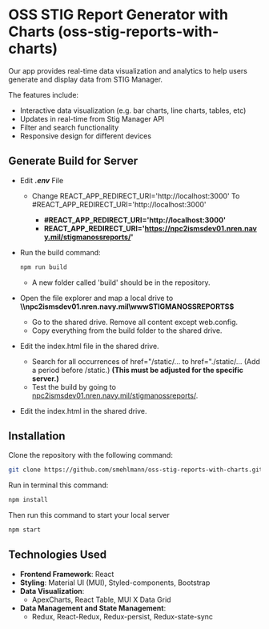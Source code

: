 # OSS STIG Report Generator with Charts (oss-stig-reports-with-charts)

Our app provides real-time data visualization and analytics to help users generate and display data from STIG Manager.

The features include:
- Interactive data visualization (e.g. bar charts, line charts, tables, etc)
- Updates in real-time from Stig Manager API
- Filter and search functionality
- Responsive design for different devices

 ## Generate Build for Server
- Edit **_.env_** File
  - Change REACT_APP_REDIRECT_URI='http://localhost:3000' To #REACT_APP_REDIRECT_URI='http://localhost:3000'

    - __#REACT_APP_REDIRECT_URI='http://localhost:3000'__
    - __REACT_APP_REDIRECT_URI='https://npc2ismsdev01.nren.navy.mil/stigmanossreports/'__

- Run the build command: 

  ```bash
  npm run build
  ```
  - A new folder called 'build' should be in the repository.

-  Open the file explorer and map a local drive to **\\\npc2ismsdev01.nren.navy.mil\wwwSTIGMANOSSREPORTS$**
   - Go to the shared drive. Remove all content except web.config.
   - Copy everything from the build folder to the shared drive.
- Edit the index.html file in the shared drive.
   - Search for all occurrences of  href="/static/…  to href="./static/… (Add a period before /static.) **(This must be adjusted for the specific server.)**
   - Test the build by going to [npc2ismsdev01.nren.navy.mil/stigmanossreports/](npc2ismsdev01.nren.navy.mil/stigmanossreports).
- Edit the index.html in the shared drive.


## Installation
Clone the repository with the following command:

```bash
git clone https://github.com/smehlmann/oss-stig-reports-with-charts.git
```

Run in terminal this command:

```bash
npm install
```

Then run this command to start your local server

```bash
npm start
```

## Technologies Used
- **Frontend Framework**: React
- **Styling**: Material UI (MUI), Styled-components, Bootstrap
- **Data Visualization**:
  - ApexCharts, React Table, MUI X Data Grid
- **Data Management and State Management**: 
  - Redux, React-Redux, Redux-persist, Redux-state-sync



<!---
## Dashboard Components and Features 

### Dashboard Layouts
If a user selects report option 2, 3, 4, 5, 6 or 8, data from the selected report will be passed into the component to display the data in the chosen report. The data will then be passed to other components to render the visualizations.

For *Report 8. Historical Data*, all of the visualizations except for the line chart use data from the latest `pullDate`.

### Bar Chart Components
<details>
  <summary><strong> BarChartBuilder.js</strong></summary>
  <strong>Purpose:</strong> renders a dynamic bar chart using the ApexCharts library with customized styling, tooltips, and user interactivity. It includes the following:

  - **Component Props:**
    - Receives props like `dataLabels`, `dataValues`, `isHorizontal`, `xAxisHeader`, `yAxisHeader`, `onClick`, and `formatLabelToPercentage`, which configure the chart's data, orientation, axis titles, click handling, and label formatting.
  
  - **Color Assignment:** 
    - `getColorForLabel` assigns colors to the bars based on a given label.
  
  - **Series Data:** 
    - Combines `dataValues` with `dataLabels` to format the series data.
  
  - **Chart Options:** 
    - Sets up chart configuration (`options`) for things like events, toolbar options, etc.
  
  - **Effects:**
    - First `useEffect` hook dynamically updates chart's `series` data when `dataValues`, `dataLabels`, or `getColorForLabel` change.
    - Second `useEffect` hook updates the `options` configuration if axis titles change.
</details>

<details>
  <summary><strong> HorizontalBarChartBuilder </strong></summary>
  <strong>Purpose:</strong> renders a dynamic bar chart using the ApexCharts library. Basically the same as the <code>ApexBarChartBuilder</code> but with additional styling that is unique to horizontal bar charts. It includes the following:

  - **Component Props:**
    - Receives props like `dataLabels`, `dataValues`, `isHorizontal`, `xAxisHeader`, `yAxisHeader`, `onClick`, and `formatLabelToPercentage`, which configure the chart's data, orientation, axis titles, click handling, and label formatting.
  
  - **Additional Styling for y-axis Labels:**
    - Slightly offsets the y-axis labels to account for names and sets `grid.labels.left` to widen the y-axis label space.
    - `chartHeight`: ensures that there is enough space (24px) between rows to improve readability when there is a lot of data.
</details>

<details>
  <summary><strong> GroupedOrStackedBarBuilder </strong></summary>
  <strong>Purpose:</strong> renders a dynamic bar chart using the ApexCharts library to specifically display stacked or grouped bar charts. Mostly the same as <code>HorizontalBarChartBuilder</code>.

  - **Component Props:**
    - `series`: formatted beforehand and passed in
    - `dataLabels`: labels for the values
    - `dataLabelsArePercentages`: boolean that determines whether the `dataLabels` need to be formatted as percentages
    - `showLabelsOnBars`: boolean that specifies whether to show the labels on the bars in the chart
    - `isHorizontal`: boolean that specifies orientation
    - `isStackedBarChart`: boolean that specifies whether to stack or group series
    - `xAxisHeader`, `yAxisHeader`: text in headers
    - `onClick`: specifies behavior when series is clicked
    - `formatLabelToPercentage`: formats the labels as percentages instead of decimals
</details>

<details>
 <summary><strong>ApexCountByValueBarChart </strong></summary>
 <strong>Purpose:</strong> creates a bar chart that displays the counts of unique values within a specified column (<code>targetColumn</code>). It uses helper functions and hooks to arrange and specify the data to pass to rendering components. 

  - **Props:**
    - `targetColumn`: specifies the column to count unique values
    - `isHorizontal`: selects the bar orientation
    - `xAxisTitle` and `yAxisTitle`: the labels for the x and y axes
    - `data`: data to analyze

  - **Filter Hooks:**
    - `useFilter` is a custom hook that provides filtering functionality for:
      - `filter`: the global `filter` object
      - `updateFilter`: add/update a property-value pair in the `filter` object
      - `removeFilterKey`: remove a property-value pair from the `filter` object
  
  - **Filtering Data:**
    - `filteredData`: re-calculates the data based on the property-value pair in the `filter` object.

  - **Counting Unique Values:**
    - `countMap`: calls `ValueCountMap` component to count occurrences of each unique value in the `targetColumn`.
    - `barLabels`: an array of unique values in the target column (keys in `countMap`).
    - `barValues`: an array of counts for each unique value (values in `countMap`).
  
  - **Handling Bar Click Events:**
    - `handleBarClick` updates the `filter` when a bar is clicked:
      - Retrieves the selected bar's label
      - Adds/removes the label from the `filter` object by calling `updateFilter` or `removeFilterKey` to ensure toggling functionality.

  - **Rendering the Chart:**
    - Renders the bar chart based on `isHorizontal`. If `isHorizontal` is true, it will select `HorizontalBarChartBuilder`; otherwise, it will select and render `ApexBarChartBuilder`.
</details>

<details>
  <summary><strong> TwoPropsCountByValues </strong></summary>
  <strong>Purpose:</strong> aggregates the data is based on two specified columns(<code>categoryField</code> and <code>metricField</code>) so it can be represented in a bar chart. 
  
  - **Props:**
    - `categoryField`: specifies the column that defines each group; values in this column will be passed as labels in the bar chart
    - `metricField`: specifies the column in the dataset with numeric values to be aggregated 
    - `showLabelsOnBars`: boolean that specifies whether to show the labels on the bars in the chart
    - `isHorizontal`: boolean that specifies orientation
    - `isStackedBarChart`: boolean that specifies whether to stack or group series
    - `xAxisTitle`, `yAxisTitle`: text in headers
    - `data`: data to analyze
  - **Filtering Data:**
    - `filteredData`: updates the data based on the property-value pair in the `filter` object.

  - **Aggregating Values For Each Category in `categoryField`** 
    - The `ValueSumMap` function maps each unique value in the `categoryField` to the sum of the corresponding values in the `metricField`.
    - The variable `sumMap` is created from `ValueSumMap` and is an object wherein each key is a unique category, and the value is the sum of a specific metric for that category.

  - **Chart Data Preparation**
    - `barLabels` is an array of labels for each of the keys in the `sumMap` object. 
    - `barValues` is an array of the summed values in the `sumMap` object. 

  - **Handle Bar Click**
    - `handleBarClick` retrieves the label of the selected bar and either adds it to or removes it from the `filter`
</details>

<details>
  <summary><strong> GroupedOrStackedBar </strong></summary>
  <strong>Purpose:</strong> renders a stacked or grouped bar chart based on the provided data and configurations.

  - **Props:**
    - `groupByColumn`: the main category or group in the data, where each unique value in this column corresponds to a different grouping or stack in the bar chart. 
    - `breakdownColumn`: determines how the bars for each group (based on `groupByColumn`) are broken down into subcategories
    - `showLabelsOnBars`: boolean that specifies whether to show the labels on the bars in the chart
    - `isHorizontal`: boolean that specifies orientation
    - `isStackedBarChart`: boolean that specifies whether to stack or group series
    - `xAxisTitle`, `yAxisTitle`: text in headers
    - `data`: data to analyze

  - **Filtering Data:**
    - `filteredData`: updates the data based on the property-value pair in the `filter` object.

  - **Extracting Unique Values from `groupByColumn`** 
    - The `getUniqueValuesInColumn` function extracts unique values form the specified `breakdownColumn` in the filtered data.
    - the `countMap` variable is then used to compute the frequency of each unique value in the `groupByColumn`, categorized by `breakdownColumn`. It initializes a mapping of counts for each combination and populates it based on the data.

  - **Preparing Series Data**
    - The `updatedSeries` variable transforms the `coutnMap` into the format required for the chart. It builds an array of objects where each object represents a series (or breakdown) and its associated counts for each grouping.
</details>

<details>
  <summary><strong> GroupedAveragesBar </strong></summary>
  <strong>Purpose:</strong> creates a grouped bar chart that displays the averages of columns that are specified in the array <code>breakdownColumns</code> for each category (<code>groupByColumn</code>).

  - **Props:**
    - `groupByColumn`: the main category or grouping in the data, where each unique value in this column corresponds to a different grouping or stack in the bar chart. 
    - `breakdownColumns`: an array that specifies which column should be used to create multiple series in the chart. 
    - `showLabelsOnBars`: boolean that specifies whether to show the labels on the bars in the chart
    - `isHorizontal`: boolean that specifies orientation
    - `isStackedBarChart`: boolean that specifies whether to stack or group series
    - `xAxisTitle`, `yAxisTitle`: text in headers
    - `data`: data to analyze
  - **Filtering Data:**
    - `filteredData`: updates the data based on the property-value pair in the `filter` object.
  - **Grouping and Averaging Data** 
    - The `useEffect` hook groups data specified by `groupByColumn` and calculates the averages of the columns in the `breakdownColumns` array.
      - `dataGroupdByBenchmarks` groups the data by `groupByColumn`, creating an object wherein each key is a unique value in that column, and each value is an array of data entries within that category.
      - The `groupedAverages` is then calculated as an array of objects containing the category (`groupingColumn`) and the averages of the columns in the `breakdownColumns` for each category. 
        - The averages for each value in `groupByColumn` (or category) are calculated by taking the sum of one of the columns in the `breakdownColumns` array and dividing it by the total of values in the `checks` column for each category.
  - **Chart Data Preparation**
    - `averagesPerBenchmark` is a state variable that stores an array of objects, wherein each object represents the average values calculated for each group based on the selected `groupByColumn`.
    - `dataLabels` extracts the category labels from the `averagesPerBenchmark` variable. 
    - The `seriesData` variable structures the average values for the series to be passed to the chart.
</details>

### MUI Data Grid Components
<details>
  <summary><strong> DataGridBuilder </strong></summary>
  <strong>Purpose:</strong> renders a dynamic MUI Data Grid component with customized styling and formatting. 
  
  - **Props:**
    - `data`: an array of objects wherein each object contains statistical information grouped by a specific column, such as counts and averages.
    - `columns`: an array that defines the structure and properties for each column in the data grid by specifying various attributes like the `field` and `headerName`. 
    - `onRowClick`: determines behavior when use clicks on a row in the data grid
  - **Customized Styling**
    - `StyledDataGrid` is a customized `DataGrid` component with styles applied to headers and cells from the theme
    - `BoldHeader` is a styled component for column headers with responsive font size.

  - **State and Filtering** 
    - `page` and `rowsPerPage` are states used for managing pagination
    - `filterModel` variable is used to hold the active filters applied to only the grid (not the global `filter` object).

  - **Synchronize the `DataGrid` filter Model with Global Filter Object**
    - The `useEffect` hook runs a side effect every time the `filter` from `useFilter()` changes. 
      - If the `filter` object is not empty, then it maps over the keys of the global `filter` object, looking for specific keys and then transforms them to match the expected `field` names in the `DataGrid` (e.ge, transforming `accepted` to `avgAccepted`).
      - It then updates the local `filterModel` state with the transformed filters. If therer are no filters, then it clears the `filterModel`.
  - **Event Handlers**
    - `handleChangePage` and `handleChangeRowsPerPage` manage pagination state
    - `handleFilterModelChange` handles user-defined filter criteria in both the global filter context and `DataGrid`.
      - Updating Global Filter:
        - For each item in the new filter model, the `field` attribute is transformed to remove the `avg` prefix and obtain the original key (e.g., transforming `avgAccepted` to `accepted`).
        - For each item, if the value is defined, it calls `updateFiler` to update the global filter context with the new filter criteria.
      - Updating Local Filter State in `DataGrid`:
        - Updates the local `filterModel` state with the new filter model, allowing the `DataGrid` to reflect the changes. 
  - **Defining Columns For the `DataGrid`**'
    - The `useMemo` hook creates an updated version of the original `columns` array by mapping over each column.
    - For the fields calculating the averages (`avgAssessed`, `avgSubmitted`, `avgAccepted`, and `AvgRejected`), custom filtering logic is included by:
      - Fetching default numeric filter operators using `getGridNumericOperators()`
      - Filtering out specific operators
      - Assigning a custom input component (`DropdownInputValue`) to be used for filtering the averages columns.
    - Returns any unchanged/unspecified columns.
</details>

<details>
  <summary><strong> DropdownInputValue </strong></summary>
  <strong>Purpose:</strong> styles and creates a customized dropdown input for filtering values in a data grid. The user selects a value from the dropdown list, and this value as well as the operator will be added to the global <code>filter</code> object. 
  
  - **Props:**
    - `item`: current filter item, including properties `field` and `operator`
    - `applyValue`: a function used to apply the selected value to the item
    - `focusElementRef`: a reference to manage or focus for accessibility
  - **Event Handling:**
    - `handleChange` function is the main event handler that triggers when a user selects a value from the dropdown.
      - It parses the selected value from the dropdown as a float (`filterValue`).
      - Extract the `field` and `operator` from the `item`.
      - Calls `applyValue` to update the item with the new value (selected by the user).
      - Transforms the `field` by removing the "avg" prefix and making the first character lowercase.
      - calls `updateFilter`, passing an object that represents the updated filter context.
</details>

<details>
  <summary><strong> AveragesGroupedByColumn </strong></summary>
  <strong>Purpose:</strong> aggregates data to calculate and display the averages for the <code>assessed</code>, <code>submitted</code>, <code>accepted</code> and <code>rejected</code> columns, as well as the <code>asset</code> and <code>delinquent</code> counts grouped by a specified column (<code>groupingColumn</code>).

  - **Props:**
    - `groupingColumn`: column used to group all of the data
    - `data`: dataset containing entries
    - `source`: specifies the parent component 
  - **Filter Hooks:**
    - `useFilter` is a custom hook that provides filtering functionality for:
      - `filter`: the global `filter` object
      - `updateFilter`: add/update a property-value pair in the `filter` object and by specifying the source
      - `removeFilterKey`: remove a property-value pair from the `filter` object
  - **Filtering Data:**
    - `filteredData`: re-calculates the data based on the property-value pair in the `filter` object.
  - **Data Processing Logic:**
    - Inside the `useEffect` hook: 
      - Grouping: the filtered data is grouped by the `groupingColumn`. Creates an object where the keys are the unique values in the `groupingColumn`, and the values are arrays of data entries associated with each key.
      - Calculating the counts and averages of columns:
        - Obtains the averages for `assessed`, `submitted`, `accepted`, `rejected` by calculating the sums of the these values per group, then dividing them by the total `checks` per group.
        - Obtains the counts for each `asset`, as well as  `delinquent` columns by checking if `item.delinquent` = "Yes".
      - Converts the results into an array and sets it to the `averages` state.
  - **Row Click Handling:**
    - Defines `handleRowClick` function to update the filter based on the selected row in the DataGrid.
  - **Implement Custom Dropdown Input in Filter:**
    - `operatorsForFiltering` customizes filter operators for only numeric fields and uses `DropdownInputValue` component for filtering.
  - **Table Column Definitions:**
    - Specifies the columns to be displayed in the DataGrid including the grouping column and columns to display metrics and progress bars using `renderProgressBarCell`. 
</details>

<details>
  <summary><strong> HistoricalDataGrid </strong></summary>
  <strong>Purpose:</strong> aggregates data to calculate and display the averages for the <code>assessed</code>, <code>submitted</code>, <code>accepted</code> and <code>rejected</code> columns, the <code>asset</code> and <code>delinquent</code> counts, and the <code>datePulled</code> grouped by a specified column (<code>groupingColumn</code>). 

  - **Props:**
    - `groupingColumn`: column used to group all of the data
    - `targetColumns`: columns in the Data Grid to organize data 
    - `data`: dataset containing entries 
  - **Filter Hooks:**
    - `useFilter` is a custom hook that provides filtering functionality for:
      - `filter`: the global `filter` object
      - `updateFilter`: add/update a property-value pair in the `filter` object and by specifying the source
      - `removeFilterKey`: remove a property-value pair from the `filter` object
  - **Filtering Data:**
    - `filteredData`: re-calculates the data based on the property-value pair in the `filter` object.
  - **Data Processing Logic:**
    - Inside the `useEffect` hook: 
      - Grouping: the filtered data is grouped by the `groupingColumn`. Creates an object where the keys are hte unique values in the `groupingColumn`, and the values are arrays of data entries associated with each key.
      - Calculating the counts and averages of columns:
        - Obtains the averages for `assessed`, `submitted`, `accepted`, `rejected` by calculating the sums of the these values per group, then dividing them by the total `checks` per group.
        - Obtains the counts for each `asset`, as well as  `delinquent` columns by checking if `item.delinquent` = "Yes".
      - Converts the results into an array and sets it to the `averages` state.
  - **Row Click Handling:**
    - Defines `handleRowClick` function to update the filter based on the selected row in the DataGrid.
  - **Implement Custom Dropdown Input in Filter:**
    - `operatorsForFiltering` customizes filter operators for only numeric fields and uses `DropdownInputValue` component for filtering.
  - **Table Column Definitions:**
    - Specifies the columns to be displayed in the DataGrid including the grouping column and columns to display metrics and progress bars using `renderProgressBarCell`. 
</details>


### Expandable Table 

<details>
  <summary><strong> Multi-Level Table </strong></summary>
  The multi-level table starts with parent rows at the top level. Each parent row can be expanded to show one or more first-level child rows. Each first-level child row can also be expanded to reveal second-level child rows. This pattern can be extended to include additional levels as needed.
 
  ```
  parent
  └── first-level-child
      ├── second-level-child
  ```
  - <details>
    <summary><strong> MultiLevelTableDataFormatter </strong></summary>
      <strong>Purpose:</strong> organizes the data and constructs a multi-level table with expandable child rows, implementing custom filtering, sorting, and search logic that updates dynamically as the user interacts with the table.

    - **Component Props:**
      - `parentRowColumn`: column used to group all of the data
      - `firstLevelChildRows`: an array that specifies which columns will be displayed the first-level child rows in the expanded section
      - `secondLevelChildRows`: an array that specifies which columns will be displayed the second-level child rows in the expanded section
      - `firstLevelChildRowHeaders`: array of strings for the headers of the first-level child rows
      - `secondLevelChildRowHeaders`: array of strings for the headers of the second-level child rows
      - `data`:  data being displayed
    - **Data Filtering:**
      - `filteredData`: uses `GetFilteredData` function with `useMemo` to derive the filtered data based on the `filter` context.
    - **Grouping Data Based on `parentRowColumn`:**
      - Concatenate `firstLevelChildRows` and `secondLevelChildRows` into one array called `allChildRows`.
      - The `filteredData` is grouped by the `parentRowColumn` value. Creates an object where the keys are the unique values in the `parentRowColumn`.
        - If the the `accumulator` does not contain the `parentRowColumn` value as a key, the key will be added to the `accumulator` and an empty array will be assigned as the value for the given key.
        - For each specified row name in the `allChildRows`, the values for an an associated property will be added to an object or `entry` as we progress through the data.
        - This object will then be pushed to the empty array with a specified key to the accumulator
    - **Set `ParentRows` State with Updated `aggregatedData`:**
      - The `parentRows` is an array of objects where each object has two properties (or keys): `groupingValue` and `childRows`.
        - `groupingValue`:  what all the data is grouped by
        - `childRows`: array of objects associated with a given `groupingValue` value. 
        - ie. `parentRows` = [ shortName: 'B3COI', childRows: [{sysAdmin: __, primOwner: __}, {sysAdmin: __, primOwner: __}, ...]
        ]
    - **Get `Average` Columns:**
      - `averageColumns` is assigned to only contain the columns that display averages: `assessed`, `submitted`, `accepted`, and `rejected`.
    - **`checkForMatchFromSearchBar` Function:**
      - Determines if the child rows will contain the `searchText`, formatted differently depending on whether the column is in `averageColumns`. 
      - If a match is found, it returns `true`; otherwise, `false`.
    - **Child Row Rendering:**
      - `renderChildRow` function:
        - Filters child rows based on `searchText`, only displaying rows with values that match the search input.
        - Sets `filteredChildRowsCount` to the number of matched rows, useful for pagination and UI updates.
        - Sorts the filtered child rows and paginates them based on the `page` and `rowsPerPage` values.
        - Renders a `StyledChildTableContainer` containing `StyledTable` headers and rows.
    - **Table Rendering:**:
      - the component defines `mainColumnHeader` as the main header of the table.
      - The `MultiLevelTableRenderer component is passed.
    </details>


  - <details>
      <summary><strong> SecondLevelChildRenderer </strong></summary>
      <strong>Purpose:</strong> Renders each first-level child row and allows further expansion to display the second-level-child rows with their own pagination

      - **Component Props:**
        - `childRow`: supplies data for both the first-level and second-level rows. `childRow` object is used to access data for the first-level cells and to get the second-level child data. 
        - `key`: uniquely identifies the component instance
        - `firstLevelChildRows`: an array containing the keys for the first-level child rows. Ensures that each column in the first-level child rows is properly rendered and defined. 
        - `secondLevelChildRows`: an array containing the key(s) for the second-level child rows  Ensures that each column in the second-level child rows is properly rendered and defined.
        - `secondLevelChildRowHeaders`: defines the headers for the second-level child row table
      - **State and Handlers:**
        - Uses `open` to toggle the display of the second-level child rows.
        - Handles the pagination within the second-level child table with `page` and `rowsPerPage` states, which are controlled by `handleChangePage` and `handleChangeRowsPerPage`. 
      - **Rendering the First-Level Child Row:**
        - displays the row data from `firstLevelChildRows`, formatting each cell's content using `percentageFormatterObject` to ensure that decimals/floats are properly formatted as needed.
        - Adds an expandable button (`IconButton`) to the cell in the first column, which toggles the visibility of the second-level child rows when clicked.
      - **Rendering the Second-Level Child Rows:**
        - When `open` is `true`, it renders a `Collapse` component that contains another table for the second-level child rows (or third level depth).
        - This nested table (`StyledTable`) displays headers from `secondLevelChildRowHeaders` and shows each second-level child row, paginating the data using `filteredBenchmarks`.
        - `TablePagination` is used to control pagination for this nested level, allowing the user to switch pages and adjust the number of rows per page. 
    </details>
</details>



<details>
  <summary><strong> Two-Level Table </strong></summary>
  The standard expandable table starts with parent rows at the top level. Each parent row can be expanded to show a child row to obtain a depth of 2.

  ```
  parent
  └── child row
  ```
  - <details>
    <summary><strong> TwoLevelTableDataFormatter </strong></summary>
    <strong>Purpose:</strong> organizes the data and constructs a table with expandable child rows, implementing custom filtering, sorting, and search logic that updates dynamically as the user interacts with the table.

    - **Component Props:**
      - `parentRowColumn`: column used to group all of the data
      - `childRows`: an array that specifies which columns will be used to display the child rows in the expanded section
      - `expandedSectionHeaders`: array of strings for the headers for each column in the child rows
      - `data`:  data being displayed and configured
    - **Data Filtering:**
      - `filteredData`: uses `GetFilteredData` function with `useMemo` to derive the filtered data based on the `filter` context.
    - **Grouping Data Based on `parentRowColumn`:**
      - The `filteredData` is grouped by the `parentRowColumn` value. Creates an object where the keys are the unique values in the `parentRowColumn`.
        - If the the `accumulator` does not contain the `parentRowColumn` value as a key, the key will be added to the `accumulator` and an empty array will be assigned as the value for the given key.
        - For each specified row name in the `childRows`, the values for an an associated property will be added to an object or `entry` as we progress through the data.
        - This object will then be pushed to a new array with a specified key to the accumulator
    - **Set `ParentRows` State with Updated `aggregatedData`:**
      - The `parentRows` is an array of objects where each object has two properties (or keys): `groupingValue` and `childRows`.
        - `groupingValue`:  what all the data is grouped by
        - `childRows`: array of objects associated with a given `groupingValue` value. 
        - ie. `parentRows` = [ shortName: 'B3COI', childRows: [{sysAdmin: __, primOwner: __}, {sysAdmin: __, primOwner: __}, ...]
        ]
    - **Child Row Rendering:**
      - `renderChildRow` function:
        - Filters child rows based on `searchText`, only displaying rows with values that match the search input.
        - Sets `filteredChildRowsCount` to the number of matched rows, useful for pagination and UI updates.
        - Sorts the filtered child rows and paginates them based on the `page` and `rowsPerPage` values.
        - Renders a `StyledChildTableContainer` containing `StyledTable` headers and rows.
    - **Table Rendering:**:
    </details>


</details>

<details>
<summary><strong>Sorting</strong></summary>
 <code>useSortableData</code> is a custom hook that provides allows a user to sort the values in the columns within the expandable tables.

  - **Props:**
    - `initialSortField`:  set initial state upon mounting that specifies the field/column that is being sorted
    - `initialSortDirection`: set initial state upon mounting that specifies the direction that is being sorted
  - **sortField and sortDirection:**
    - `sortField`: column table is sorted by
    - `sortDirection`: either 'asc' (ascending) or 'desc (descending)
  - **`handleSort` function:**
    - set the `sortDirection` by checking previous state
    - set the `sortField` only if `sortField` changes
  - **`sortData` function:**
  - takes array of objects (data) and returns sorted array based on sortField and sortDirection
    - will return unsorted `data` if no `sortField` set
    - map the header name to specified property and sort based on type:
      - if values in columns are strings, sort values alphabetically
      - if values in columns are numbers, sort numerically
      - if values in column is a date, then sort by date in ascending order
</details>


<details>
  <summary><strong> Rendering Logic</strong></summary>
  This file contains the logic to style and render re-usable components within the expandable tables. 

 -  <details>
    <summary><strong> StyledTableComponents</strong></summary>
    <strong> Purpose:</strong> contains custom styling to control the appearance of various components like <code>TableRow</code>, <code>TableBody</code>, <code>TextField</code> and other components used in the expandable tables. 
    </details>
    
  - <details>
    <summary><strong> FlexibleTableRenderer </strong></summary>
    <strong>Purpose:</strong> renders the base structure of the table, including the expand/collapse functionality for each row level.

    - **Component Props:**
      - `rows`: data for each parentRow
      - `columns`: the `mainColumnHeader` that is the ID and and label for the top-level header (header above the `parentRows`)
      - `renderChildRow`: contains logic to render and display the childRows
      - `filterProperty`: property that is being filtered (also known as the parentRowColumn)
      - `childRowCount`: total count of child rows, needed for pagination
    - **Sorting:**
      - Uses custom sort `useSortableData` hook to sort `rows` based on a selected column (`sortFild`), direction (`sortDirection`), and `handleSort` function.
      - `sortChildRows`: a function that sorts child rows based on the specified criteria and returns `sortedChidlRows`, which is then used to render the rows in a sorted order
    - **Rendering:**
      - Table Headers: maps through `columns` to render each column header. If the header is sortable, it displays an icon indicating the current sort direction and calls `handleSort` when header is clicked.
      - Table Body: maps through `sortedChildRows`, rendering each row using the `ParentRowRenderer` component. 
    </details>


 -  <details>
    <summary><strong> ParentRowRenderer </strong></summary>
      <strong>Purpose:</strong> responsible for rendering each parent row in the table, managing its expanded (open) or collapsed state, and handling the display of child rows (mini-table) when expanded.

      - **Component Props:**
        - `parentRow`: data for each parentRow
        - `columns`: the `mainColumnHeader` that is the ID and and label for the top-level header (header above the `parentRows`)
        - `filterProperty`: specifies the property that is being filtered by (required for `TwoLevelTableRenderer`)
        - `renderChildRow`: function that contains rendering logic for child rows in expanded section
        - `childRowCount`: total count of child rows, needed for pagination
      - **State Variables:**
        - `open`: manages whether a parent row is expanded or collapsed
        - `page`, `rowsPerPage`: used for pagination within the child rows
        - `searchText`: stores the search text input (that user enters in search bar) to filter `childRows`
        - `filter`, `updateFilter`, `removeFilterKey`: accesses context values and functions from `useFilter` hoook to manage filtering across other visuals based on the selected parent row.
      - **Event Handles:**
        - `handleChangePage`, `handleChangeRowsPerPage`: manage pagination by updating the current page and number of rows per page in table in expanded section.
        - `handleSearchChange`: updates `searchText` and resets the page when a search is performed.
        - `handleToggleOpen`: toggles the `open` state, which expands or collapses the parent row. When a parent row is expanded, it updates the filter context within the `parentRow`'s data, allowing other components/visualizations to filter based on this selection. When parent row is collapsed, it is removed from the global filter object. 
      - **Rendering:**
      - Parent Row: renders a row with a button (`IconButton`) that toggles the expansion of the child rows. It displays the first cell in the row as the main identifier and iterates over the `columns` array to display additional data in other cells. 
      - Expanded Content (first-level-child row): when `open` is `true`, it renders a collapsible section containing:
        - a search bar to filter `childRows` within the expanded section. Users can enter text or number and child rows matching the contents will be returned. 
        - the `renderChildRow` function that displays the child rows (mini-table) based on the parent row, `page`, `rowsPerPage`, and `searchText`.
        - `TablePagination` controls the pagination for child rows, including `handleChangePage` and `handleChangeRowsPerPage` to manage the page and rows per page. 
    </details>


</details>

### Filtering 
  The <code>filter</code> object is used to control the data displayed across various components like tables and charts based on specific criteria. In doing so, the user is able to refine and update the data presented based on the user's selection across all visualizations. 

<details>
  <summary><strong> FilterContext </strong></summary>
    <strong>Purpose:</strong> the <code>filter</code> is assible through a custom context (<code>FilterContext</code>) and a <code>FilterProvider</code> component that providees access to the filter-related state and functions for all child components. 

  - **ContextFilter**
    - The custom `FilterContext` shares the state (data and functions) across the entire component tree without having to pass props down manually from the parent component to the child component throughout the application. 
  - **FilterProvider:**
    - The `FilterProvider`is a context provider that is used to wrap the component tree, making the `filter` object available to any descendent component within the context. 
    - Within the `FilterProvider` the following states are managed:
      - `filter`: an object that holds the current filter criteria (initially an empty object)
      - `isWebOrDBIncluded`: a boolean state to track whether a filter for whether to include Web or DB assets is applied (initialized to `true`).
      - `isDelinquent`: a boolean state to track whether to only show the delinquent assets. 
    - These states control the filtering logic for the application and can be toggled by the user through switches. 
      
  - **`updateFilter` Function:**
    - Updates the `filter` state based on the new filter ctieria passed as an argument (`newFilter`) dynamically. It also handles different cases based on the source of the filter update. 
    - General Logic:
      - The function checks whether the previous filter state (`prevFilter`) is valid and, if not, initializes the new filter object.
      - It then iterates over the keys of the `newFilter` object to decide how to update the filter state.
      - If the `source` is `dataGrid`, it adds or updates the filter using an `operator` to ensure that the correct operator is applied to each key.
      - If the `source` is `expandableTable`, it directly merges the `newFilter` with the existing filters.
      - Handling Arrays and Duplicates:
        - Otherwise, it compares iterates through the keys in the `newFilter` and checks the corresponding value and compares it with the existing value. It also handles multi-selection options as well as single-selection. 
        - If the `filter` value already exists in `prevFilters`, then it will be removed to prevent duplicates. 
        - It then returns the updated filter. 
  -**`removeFilterKey` Function:**
    - Removes a specific key from the `filter` state, with the specified key as the argument, and updates the state
  -**`clearFilter` Function:**
    - clears all the existing filter criteria by setting `filter` to an empty object.
  - **`toggleWebOrDBFilter` and `toggleDelinquentFilter` Functions:**
    - These functions update the sate of the respective filters (`isWebOrDBIncluded` and `isDelinquent`) when the corresponding switches are toggled. 
  - **`useFilter` Hook:**
    - The `useFilter` hook allows components to access the `FilterContext`, making it easy for any component inside the `FilterProvider` to access and update the current filter.
</details>

<details>
  <summary><strong> GetFilteredData </strong></summary>
  <strong>Purpose:</strong> This function works by looking at the contents in the array in the <code>FilterContext</code>, and only displays the data that matches the contents in the global <code>filter</code> object.

  - **Component Props:**
    - `data`: an array of objects containing the information to filter
    - `filter`: the object that contains key-value pairs that define what data entries to display
  - **Data Validation:**
    - Checks if `data` is a valid array and returns an empty array if it's invalid.
  - **Filter Processing**:
    - When `filter` is an objects with keys to filter by, it evaluates each item in `data` to see if each value (`filterValue`) meets every filter condition for all keys in `filter`. 
      - Operator-based Filtering:
        - If `filterValue` is an object, it expects `{operator, value}`, allowing conditional filters based on operators like `=` or `>=` based on the specified value. This system handles numeric and string comparisons and checks for emptiness. 
      - Array-based Filtering:
        - If `filterValue` is an array, it enables filtering with multiple possible values like multi-selection options.
        - If `itemValue` is also an array, it checks for any common values between `itemValue` and `filterValue` (an intersection).
        - If `itemValue` is a single value, it checks if it matches any of the objects in the `filterValue` array.
      - Direct Value Comparison:
        - If `filterValue` is neither an object nor an array, it assumes a single-value filter to compare `filterValue` directly with `itemValue`.
  - If matches are found, the updated `filteredData` is returned. Otherwise, it returns an empty array for `filteredData`.
</details>
--->
